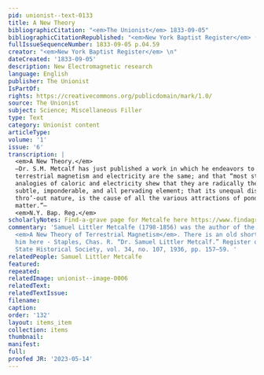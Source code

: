 ```yaml
---
pid: unionist--text-0133
title: A New Theory
bibliographicCitation: "<em>The Unionist</em> 1833-09-05"
bibliographicCitationRepublished: "<em>New York Baptist Register</em> (not yet researched)\n"
fullIssueSequenceNumber: 1833-09-05 p.04.59
creator: "<em>New York Baptist Register</em> \n"
dateCreated: '1833-09-05'
description: New Electromagnetic research
language: English
publisher: The Unionist
IsPartOf: 
rights: https://creativecommons.org/publicdomain/mark/1.0/
source: The Unionist
subject: Science; Miscellaneous Filler
type: Text
category: Unionist content
articleType: 
volume: '1'
issue: '6'
transcription: |
  <em>A New Theory.</em>
  —Dr. S.M. Metcalf has just published a work in which he endeavors to show, that
  terrestrial magnetism and electricity are the same; and that “most striking
  analogies of caloric and electricity shew that they are radically the same
  subtle, imponderable, and all pervading element; that its unequal distribution
  thro’-out nature, is the cause of all the various attractions of ponderable
  matter.”—
  <em>N.Y. Bap. Reg.</em>
scholarlyNotes: Find-a-grave page for Metcalfe here https://www.findagrave.com/memorial/30068747/samuel-l-metcalfe?_gl=1*1s6bsl9*_ga*MTUyMjQxNDg5NS4xNjU5NTYyOTE2*_ga_B2YGR3SSMB*NDE3NjUyZjMtMTQ5NC00YzNmLThkZTUtOTUzMjNmNTk0OGE1LjcuMS4xNjc4OTE2NTgwLjQxLjAuMA..*_ga_4QT8FMEX30*MTY3ODkxNjM2Ni42LjEuMTY3ODkxNjU4MS40MC4wLjA.
commentary: 'Samuel Littler Metcalfe (1798-1856) was the author of the 1833 volume
  <em>A New Theory of Terrestrial Magnetism</em>. There is an old short article about
  him here - Staples, Chas. R. “Dr. Samuel Littler Metcalf.” Register of Kentucky
  State Historical Society, vol. 34, no. 107, 1936, pp. 157–59. '
relatedPeople: Samuel Littler Metcalfe
featured: 
repeated: 
relatedImage: unionist--image-0006
relatedText: 
relatedTextIssue: 
filename: 
caption: 
order: '132'
layout: items_item
collection: items
thumbnail: 
manifest: 
full: 
proofed JR: '2023-05-14'
---
```

